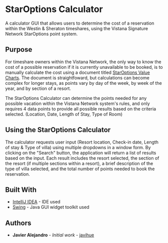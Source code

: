 # StarOptions Calculator

A calculator GUI that allows users to determine the cost of a reservation within the Westin & Sheraton timeshares, using the Vistana Signature Network StarOptions point system. 

## Purpose

For timeshare owners within the Vistana Network, the only way to know the cost of a possible reservation if it is currently unavailable to be booked, is to manually calculate the cost using a document titled [StarOptions Value Charts](https://vistana-web-static.s3.amazonaws.com/vistana-web/assets/pdf/charts/staroptions_value_chart.pdf). The document is straightfoward, but calculations can become complex for longer stays, as points vary by day of the week, by week of the year, and by section of a resort.

The StarOptions Calculator can determine the points needed for any possible vacation within the Vistana Network system's rules, and only requires 4 data points to provide all possible results based on the criteria selected. (Location, Date, Length of Stay, Type of Room)

## Using the StarOptions Calculator

The calculator requests user input (Resort location, Check-in date, Length of stay & Type of villa) using multiple dropdowns in a window form. By clicking on the "Search" button, the application will return a list of results based on the input. Each result includes the resort selected, the section of the resort (if multiple sections within a resort), a brief description of the type of villa selected, and the total number of points needed to book the reservation. 

## Built With

* [IntelliJ IDEA](https://www.jetbrains.com/idea/download/) - IDE used
* [Swing](https://docs.oracle.com/javase/8/docs/technotes/guides/swing/) - Java GUI widget toolkit used

## Authors

* **Javier Alejandro** - *Initial work* - [javihue](https://github.com/javihue)
